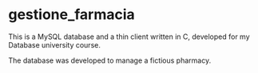 # gestione_farmacia

This is a MySQL database and a thin client written in C, developed for my Database university course.

The database was developed to manage a fictious pharmacy.
